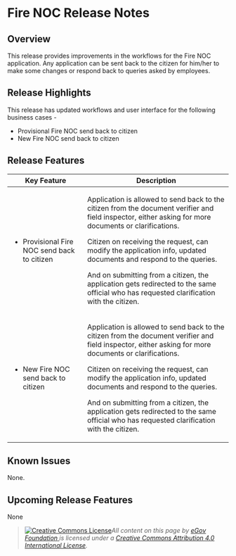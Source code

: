 # Fire NOC Release Notes

## Overview <a href="#overview" id="overview"></a>

This release provides improvements in the workflows for the Fire NOC application. Any application can be sent back to the citizen for him/her to make some changes or respond back to queries asked by employees.

## Release Highlights <a href="#release-highlights" id="release-highlights"></a>

This release has updated workflows and user interface for the following business cases -

* Provisional Fire NOC send back to citizen
* New Fire NOC send back to citizen

## Release Features <a href="#release-features" id="release-features"></a>

| **Key Feature**                                             | **Description**                                                                                                                                                                                                                                                                                                                                                                                                                     |
| ----------------------------------------------------------- | ----------------------------------------------------------------------------------------------------------------------------------------------------------------------------------------------------------------------------------------------------------------------------------------------------------------------------------------------------------------------------------------------------------------------------------- |
| <ul><li>Provisional Fire NOC send back to citizen</li></ul> | <p>Application is allowed to send back to the citizen from the document verifier and field inspector, either asking for more documents or clarifications.</p><p>Citizen on receiving the request, can modify the application info, updated documents and respond to the queries.</p><p>And on submitting from a citizen, the application gets redirected to the same official who has requested clarification with the citizen.</p> |
| <ul><li>New Fire NOC send back to citizen</li></ul>         | <p>Application is allowed to send back to the citizen from the document verifier and field inspector, either asking for more documents or clarifications.</p><p>Citizen on receiving the request, can modify the application info, updated documents and respond to the queries.</p><p>And on submitting from a citizen, the application gets redirected to the same official who has requested clarification with the citizen.</p> |

## Known Issues <a href="#known-issues" id="known-issues"></a>

None.

## Upcoming Release Features <a href="#upcoming-release-features" id="upcoming-release-features"></a>

None

> [![Creative Commons License](https://i.creativecommons.org/l/by/4.0/80x15.png)](http://creativecommons.org/licenses/by/4.0/)_All content on this page by_ [_eGov Foundation_ ](https://egov.org.in/)_is licensed under a_ [_Creative Commons Attribution 4.0 International License_](http://creativecommons.org/licenses/by/4.0/)_._
